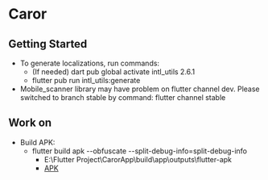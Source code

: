 # Caror

## Getting Started
- To generate localizations, run commands:
  - (If needed) dart pub global activate intl_utils 2.6.1
  - flutter pub run intl_utils:generate
- Mobile_scanner library may have problem on flutter channel dev. Please switched to branch stable by command: flutter channel stable

## Work on
- Build APK:
  - flutter build apk --obfuscate --split-debug-info=split-debug-info
    - E:\Flutter Project\CarorApp\build\app\outputs\flutter-apk
    - [APK](https://github.com/thinhtrai1/CarorApp/blob/develop/Caror.apk)